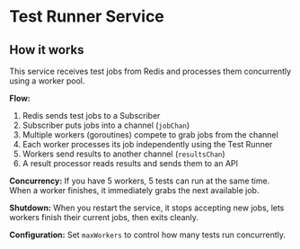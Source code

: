 # Test Runner Service

## How it works

This service receives test jobs from Redis and processes them concurrently using a worker pool.

**Flow:**
1. Redis sends test jobs to a Subscriber
2. Subscriber puts jobs into a channel (`jobChan`)
3. Multiple workers (goroutines) compete to grab jobs from the channel
4. Each worker processes its job independently using the Test Runner
5. Workers send results to another channel (`resultsChan`)
6. A result processor reads results and sends them to an API

**Concurrency:** If you have 5 workers, 5 tests can run at the same time. When a worker finishes, it immediately grabs the next available job.

**Shutdown:** When you restart the service, it stops accepting new jobs, lets workers finish their current jobs, then exits cleanly.

**Configuration:** Set `maxWorkers` to control how many tests run concurrently.